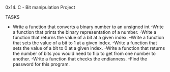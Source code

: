 0x14. C - Bit manipulation Project

TASKS

- Write a function that converts a binary number to an unsigned int
-Write a function that prints the binary representation of a number.
-Write a function that returns the value of a bit at a given index.
-Write a function that sets the value of a bit to 1 at a given index.
-Write a function that sets the value of a bit to 0 at a given index.
-Write a function that returns the number of bits you would need to flip to get from one number to another.
-Write a function that checks the endianness.
-Find the password for this program.
